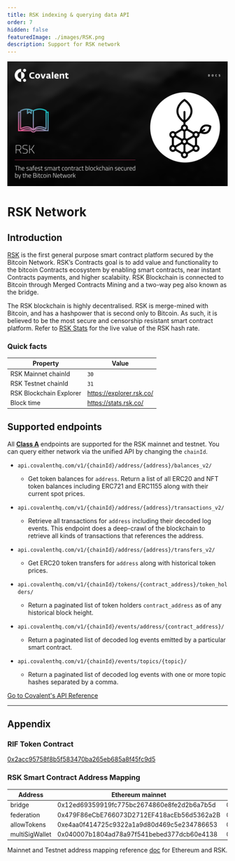 ```yaml
---
title: RSK indexing & querying data API
order: 7
hidden: false
featuredImage: ./images/RSK.png
description: Support for RSK network
---
```


![Recipe logo](./images/RSK.png)

# RSK Network

## Introduction

[RSK](https://www.rsk.co/) is the first general purpose smart contract platform secured by the Bitcoin Network.
RSK’s Contracts goal is to add value and functionality to the bitcoin Contracts ecosystem by enabling smart contracts, near instant Contracts payments, and higher scalabiity.
RSK Blockchain is connected to Bitcoin through Merged
Contracts Mining and a two-way peg also known as the bridge.

The RSK blockchain is highly decentralised. RSK is merge-mined with Bitcoin, and has a hashpower that is second only to Bitcoin. As such, it is believed to be the most secure and censorship resistant smart contract platform. Refer to [RSK Stats](https://stats.rsk.co/) for the live value of the RSK hash rate.

### Quick facts

<TableWrap>

|Property|Value|
|---|---|
|RSK Mainnet chainId|`30`|
|RSK Testnet chainId|`31`|
|RSK Blockchain Explorer|https://explorer.rsk.co/|
|Block time|https://stats.rsk.co/|

</TableWrap>


<!-- ### Quickstart overview video
<YouTube id="qhibXxKANWE"/> -->


## Supported endpoints

<Aside>

All [**Class A**](https://www.covalenthq.com/docs/api/#tag--Class-A) endpoints are supported for the RSK mainnet and testnet. You can query either network via the unified API by changing the `chainId`.

</Aside>

<Definitions>

- `api.covalenthq.com/v1/{chainId}/address/{address}/balances_v2/`

  - Get token balances for `address`. Return a list of all ERC20 and NFT token balances including ERC721 and ERC1155 along with their current spot prices.

- `api.covalenthq.com/v1/{chainId}/address/{address}/transactions_v2/`

  - Retrieve all transactions for `address` including their decoded log events. This endpoint does a deep-crawl of the blockchain to retrieve all kinds of transactions that references the address.

- `api.covalenthq.com/v1/{chainId}/address/{address}/transfers_v2/`

  - Get ERC20 token transfers for `address` along with historical token prices.

- `api.covalenthq.com/v1/{chainId}/tokens/{contract_address}/token_holders/`

  - Return a paginated list of token holders `contract_address` as of any historical block height.

- `api.covalenthq.com/v1/{chainId}/events/address/{contract_address}/`

  - Return a paginated list of decoded log events emitted by a particular smart contract.

- `api.covalenthq.com/v1/{chainId}/events/topics/{topic}/`
  - Return a paginated list of decoded log events with one or more topic hashes separated by a comma.

</Definitions>


<a target="_blank" class="Button Button-is-docs-primary" href="https://www.covalenthq.com/docs/api/">Go to Covalent's API Reference</a>

--- 
## Appendix

### RIF Token Contract

[0x2acc95758f8b5f583470ba265eb685a8f45fc9d5](https://explorer.rsk.co/address/0x2acc95758f8b5f583470ba265eb685a8f45fc9d5)
### RSK Smart Contract Address Mapping

| Address | Ethereum mainnet                           | RSK                            |
| ----- | ------------------------------------------ | ------------------------------------------ |
| bridge  | 0x12ed69359919fc775bc2674860e8fe2d2b6a7b5d | 0x9d11937e2179dc5270aa86a3f8143232d6da0e69 |
| federation   | 0x479F86eCbE766073D2712EF418acEb56d5362a2B | 0xE37b6516F4FE2A27569a2751C1aD50F6340DF369 |
| allowTokens  | 0xe4aa0f414725c9322a1a9d80d469c5e234786653 | 0xe4aa0f414725c9322a1a9d80d469c5e234786653 |
| multiSigWallet   | 0x040007b1804ad78a97f541bebed377dcb60e4138 | 0x040007b1804ad78a97f541bebed377dcb60e4138 |


Mainnet and Testnet address mapping reference [doc](https://github.com/rsksmart/tokenbridge/blob/master/docs/ContractAddresses.md) for Ethereum and RSK. 